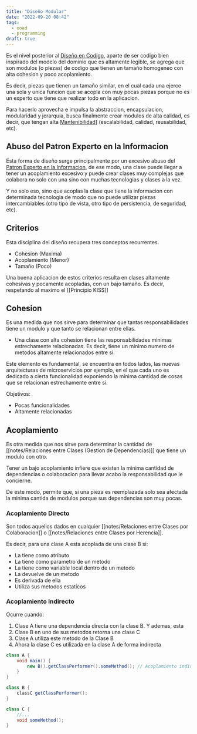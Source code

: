 ```yaml
---
title: "Diseño Modular"
date: "2022-09-20 08:42"
tags: 
  - ooad
  - programming
draft: true
---
```

Es el nivel posterior al [Diseño en Codigo](notes/Dise%C3%B1o%20en%20Codigo.md), aparte de ser codigo bien inspirado del modelo del dominio que es altamente legible, se agrega que son modulos (o piezas) de codigo que tienen un tamaño homogeneo con alta cohesion y poco acoplamiento. 

Es decir, piezas que tienen un tamaño similar, en el cual cada una ejerce una sola y unica funcion que se acopla con muy pocas piezas porque no es un experto que tiene que realizar todo en la aplicacion.

Para hacerlo aprovecha e impulsa la abstraccion, encapsulacion, modularidad y jerarquia, busca finalmente crear modulos de alta calidad, es decir, que tengan alta [Mantenibilidad](Mantenibilidad.md)] (escalabilidad, calidad, reusabilidad, etc).

## Abuso del Patron Experto en la Informacion
Esta forma de diseño surge principalmente por un excesivo abuso del [Patron Experto en la Informacion](notes/Patron%20Experto%20en%20la%20Informacion.md), de ese modo, una clase puede llegar a tener un acoplamiento excesivo y puede crear clases muy complejas que colabora no solo con una sino con muchas tecnologias y clases a la vez.

Y no solo eso, sino que acoplas la clase que tiene la informacion con determinada tecnologia de modo que no puede utilizar piezas intercambiables (otro tipo de vista, otro tipo de persistencia, de seguridad, etc).

## Criterios
Esta disciplina del diseño recupera tres conceptos recurrentes.
- Cohesion (Maxima)
- Acoplamiento (Menor)
- Tamaño (Poco)

Una buena aplicacion de estos criterios resulta en clases altamente cohesivas y pocamente acopladas, con un bajo tamaño. Es decir, respetando al maximo el [[Principio KISS]]
## Cohesion
Es una medida que nos sirve para determinar que tantas responsabilidades tiene un modulo y que tanto se relacionan entre ellas.

- Una clase con alta cohesion tiene las responsabilidades minimas estrechamente relacionadas. Es decir, tiene un minimo numero de metodos altamente relacionados entre si.

Este elemento es fundamental, se encuentra en todos lados, las nuevas arquitecturas de microservicios por ejemplo, en el que cada uno es dedicado a cierta funcionalidad exponiendo la minima cantidad de cosas que se relacionan estrechamente entre si.

Objetivos:
- Pocas funcionalidades
- Altamente relacionadas

## Acoplamiento
Es otra medida que nos sirve para determinar la cantidad de [[notes/Relaciones entre Clases (Gestion de Dependencias)]] que tiene un modulo con otro. 

Tener un bajo acoplamiento infiere que existen la minima cantidad de dependencias o colaboracion para llevar acabo la responsabilidad que le concierne.

De este modo, permite que, si una pieza es reemplazada solo sea afectada la minima cantida de modulos porque sus dependencias son muy pocas.

### Acoplamiento Directo
Son todos aquellos dados en cualquier [[notes/Relaciones entre Clases por Colaboracion]] o [[notes/Relaciones entre Clases por Herencia]].

Es decir, para una clase A esta acoplada de una clase B si:
- La tiene como atributo
- La tiene como parametro de un metodo
- La tiene como variable local dentro de un metodo
- La devuelve de un metodo
- Es derivada de ella
- Utiliza sus metodos estaticos

### Acoplamiento Indirecto
Ocurre cuando:
1. Clase A tiene una dependencia directa con la clase B. Y ademas, esta 
2. Clase B en uno de sus metodos retorna una clase C
3. Clase A utiliza este metodo de la Clase B
4. Ahora la clase C es utilizada en la clase A de forma indirecta

```Java
class A {
	void main() {
		new B().getClassPerformer().someMethod(); // Acoplamiento indirecto
	}
}

class B {
	classC getClassPerformer();
}

class C {
	//...
	void someMethod();
}
```
